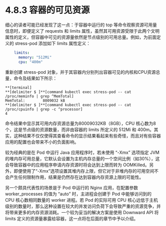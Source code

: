 # 4.8.3 容器的可见资源

细心的读者可能已经发现了这一点：于容器中运行的 top 等命令观察资源可用量信息时，即便定义了 requests 和 limits 属性，虽然其可用资源受限于此两个文明属性的定义，但容器中可见的资源量依然是节点级别的可用总量。例如，为前面定义的 stress-pod 添加如下 limits 属性定义：

```yaml
    limits:
      memory: "512Mi"
      cpu: "400m"
```

重新创建 stress-pod 对象，并于其容器内分别列出容器可见的内核和CPU资源总量，命令及结果如下所示：

```
**[terminal]
**[delimiter $ ]**[command kubectl exec stress-pod -- cat /proc/meminfo | grep ^MemTotal]
MemTotal:        8009032 kB
**[delimiter $ ]**[command kubectl exec stress-pod -- cat /proc/cpuinfo | grep -c ^processor]
4
```

命令结果中显示其可用内存资源总量为80009032KB（8GB），CPU 核心数为8个，这是节点级的资源数量，而非由容器的 limits 所定义的 512Mi 和 400m。其实，这种结果不仅仅使得其查看命令的显示结果看起来有些奇怪，而且对有些容器应用的配置也会带来不小的负面影响。

较为经典的是在 Pod 中运行 Java 应用程序时，若未使用 “-Xmx” 选项指定 JVM 的堆内存可用总量，它默认会设置为主机内存总量的一个空间比例（如30%），这会导致容器中的应用程序申请内存资源时将会达到上限而转为 OOMKilled。另外，即便使用了“-Xmx”选项设置其堆内存上限，但它对于非堆内存的可用空间不会产生任何限制作用，结果是仍然存在达到容器内存资源上限的可能性。

另一个颇具代表性的场景是于 Pod 中运行的 Nginx 应用，在配置参数 worker_processes 的值为 “auto”  时，主进程会创建于 Pod 中能够访问到的 CPU 核心数相同数量的 worker 进程。若 Pod 的实际可用 CPU 核心远低于主机级别的数量时，那么这种设置在较大的并发访问负荷下会导致严重的资源竞争，并将带来更多的内存资源消耗。一个较为妥当的解决方案是使用 Downward API 将 limits 定义的资源量暴露给容器，这一点将在后面的章节中予以介绍。